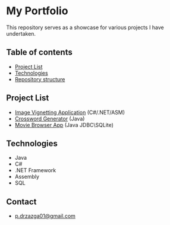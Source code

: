 # My Portfolio
This repository serves as a showcase for various projects I have undertaken. 
## Table of contents
* [Project List](#project-list) 
* [Technologies](#technologies)
* [Repository structure](#repository-structure)
## Project List
* [Image Vignetting Application](https://github.com/PDProjectsGIT/VignetteGenerator) (C#/.NET/ASM)
* [Crossword Generator](https://github.com/PDProjectsGIT/CrosswordGenerator) (Java)
* [Movie Browser App](https://github.com/PDProjectsGIT/MovieBrowser_Desktop) (Java JDBC\SQLite)
## Technologies
* Java
* C#
* .NET Framework
* Assembly
* SQL
## Contact
* p.drzazga01@gmail.com
